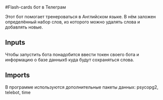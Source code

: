 #Flash-cards бот в Телеграм

Этот бот помогает тренероваться в Английском языке. В нём
заложен определённый набор слов, из которого можно удалять
слова и добавлять новые.

## Inputs

Чтобы запустить бота понадобится ввести токен своего бота
и информацию о базе данныхб куда будут сохраняться слова. 

## Imports

В программе используются дополнительные пакеты данных: psycopg2, telebot, time
